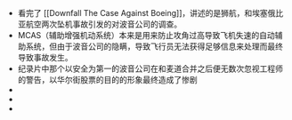 - 看完了 [[Downfall The Case Against Boeing]]，讲述的是狮航，和埃塞俄比亚航空两次坠机事故引发的对波音公司的调查。
- MCAS（辅助增强机动系统）本来是用来防止攻角过高导致飞机失速的自动辅助系统，但由于波音公司的隐瞒，导致飞行员无法获得足够信息来处理而最终导致事故发生。
- 纪录片中那个以安全为第一的波音公司在和麦道合并之后便无数次忽视工程师的警告，以华尔街股票的目的的形象最终造成了惨剧
-
-
-